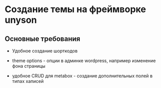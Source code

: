 # Создание темы на фреймворке unyson

## Основные требования 

* Удобное создание шорткодов

* theme options - опции в админке wordpress, например изменение фона страницы

* удобное CRUD для metabox - создание дополнительных полей в типах хаписей
